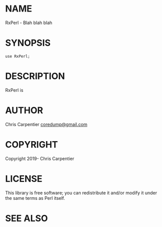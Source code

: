 # NAME

RxPerl - Blah blah blah

# SYNOPSIS

    use RxPerl;

# DESCRIPTION

RxPerl is

# AUTHOR

Chris Carpentier <coredump@gmail.com>

# COPYRIGHT

Copyright 2019- Chris Carpentier

# LICENSE

This library is free software; you can redistribute it and/or modify
it under the same terms as Perl itself.

# SEE ALSO
